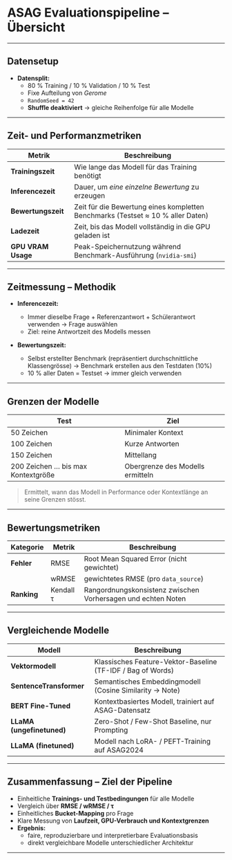 # ASAG Evaluationspipeline – Übersicht

---

## Datensetup

* **Datensplit:**
  * 80 % Training / 10 % Validation / 10 % Test
  * Fixe Aufteilung von *Gerome*
  * `RandomSeed = 42`
  * **Shuffle deaktiviert** → gleiche Reihenfolge für alle Modelle

---

## Zeit- und Performanzmetriken

| Metrik             | Beschreibung                                                                    |
| ------------------ | ------------------------------------------------------------------------------- |
| **Trainingszeit**  | Wie lange das Modell für das Training benötigt                                  |
| **Inferencezeit**  | Dauer, um *eine einzelne Bewertung* zu erzeugen                                 |
| **Bewertungszeit** | Zeit für die Bewertung eines kompletten Benchmarks (Testset ≈ 10 % aller Daten) |
| **Ladezeit**       | Zeit, bis das Modell vollständig in die GPU geladen ist                         |
| **GPU VRAM Usage** | Peak-Speichernutzung während Benchmark-Ausführung (`nvidia-smi`)                |

---

## Zeitmessung – Methodik

* **Inferencezeit:**
  * Immer dieselbe Frage + Referenzantwort + Schülerantwort verwenden -> Frage auswählen
  * Ziel: reine Antwortzeit des Modells messen

* **Bewertungszeit:**
  * Selbst erstellter Benchmark (repräsentiert durchschnittliche Klassengrösse) -> Benchmark erstellen aus den Testdaten (10%)
  * 10 % aller Daten = Testset → immer gleich verwenden

---

## Grenzen der Modelle

| Test                               | Ziel                             |
| ---------------------------------- | -------------------------------- |
| 50 Zeichen                         | Minimaler Kontext                |
| 100 Zeichen                        | Kurze Antworten                  |
| 150 Zeichen                        | Mittellang                       |
| 200 Zeichen … bis max Kontextgröße | Obergrenze des Modells ermitteln |

> Ermittelt, wann das Modell in Performance oder Kontextlänge an seine Grenzen stösst.

---

## Bewertungsmetriken

| Kategorie   | Metrik    | Beschreibung                                                 |
| ------------ | --------- | ------------------------------------------------------------ |
| **Fehler**  | RMSE      | Root Mean Squared Error (nicht gewichtet)                    |
|             | wRMSE     | gewichtetes RMSE (pro `data_source`)                         |
| **Ranking** | Kendall τ | Rangordnungskonsistenz zwischen Vorhersagen und echten Noten |

---

## Vergleichende Modelle

| Modell                    | Beschreibung                                                |
| -------------------------- | ----------------------------------------------------------- |
| **Vektormodell**          | Klassisches Feature-Vektor-Baseline (TF-IDF / Bag of Words) |
| **SentenceTransformer**   | Semantisches Embeddingmodell (Cosine Similarity → Note)     |
| **BERT Fine-Tuned**       | Kontextbasiertes Modell, trainiert auf ASAG-Datensatz       |
| **LLaMA (ungefinetuned)** | Zero-Shot / Few-Shot Baseline, nur Prompting                |
| **LLaMA (finetuned)**     | Modell nach LoRA- / PEFT-Training auf ASAG2024              |

---

## Zusammenfassung – Ziel der Pipeline

* Einheitliche **Trainings- und Testbedingungen** für alle Modelle  
* Vergleich über **RMSE / wRMSE / τ**  
* Einheitliches **Bucket-Mapping** pro Frage  
* Klare Messung von **Laufzeit, GPU-Verbrauch und Kontextgrenzen**  
* **Ergebnis:**
  * faire, reproduzierbare und interpretierbare Evaluationsbasis  
  * direkt vergleichbare Modelle unterschiedlicher Architektur

---
